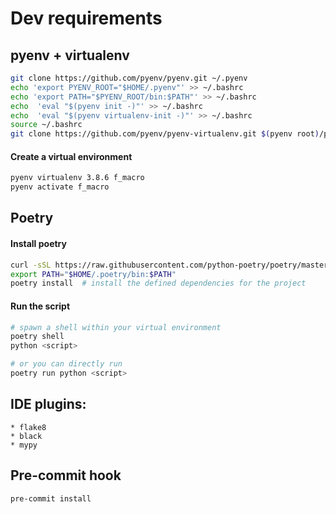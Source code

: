 # Dev requirements

## pyenv + virtualenv
```sh
git clone https://github.com/pyenv/pyenv.git ~/.pyenv
echo 'export PYENV_ROOT="$HOME/.pyenv"' >> ~/.bashrc
echo 'export PATH="$PYENV_ROOT/bin:$PATH"' >> ~/.bashrc
echo  'eval "$(pyenv init -)"' >> ~/.bashrc
echo  'eval "$(pyenv virtualenv-init -)"' >> ~/.bashrc
source ~/.bashrc
git clone https://github.com/pyenv/pyenv-virtualenv.git $(pyenv root)/plugins/pyenv-virtualenv
```

#### Create a virtual environment
```sh
pyenv virtualenv 3.8.6 f_macro
pyenv activate f_macro
```

## Poetry

#### Install poetry
```sh
curl -sSL https://raw.githubusercontent.com/python-poetry/poetry/master/get-poetry.py | python -
export PATH="$HOME/.poetry/bin:$PATH"
poetry install  # install the defined dependencies for the project
```

#### Run the script
```sh
# spawn a shell within your virtual environment
poetry shell
python <script>

# or you can directly run
poetry run python <script>
```

## IDE plugins:
    * flake8
    * black
    * mypy

## Pre-commit hook
```sh
pre-commit install
```
